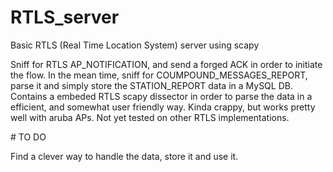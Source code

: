 # RTLS_server
Basic RTLS (Real Time Location System) server using scapy


Sniff for RTLS AP_NOTIFICATION, and send a forged ACK in order to initiate the flow.
In the mean time, sniff for COUMPOUND_MESSAGES_REPORT, parse it and simply store the STATION_REPORT data in a MySQL DB.
Contains a embeded RTLS scapy dissector in order to parse the data in a efficient, and somewhat user friendly way.
Kinda crappy, but works pretty well with aruba APs.
Not yet tested on other RTLS implementations.

# TO DO

Find a clever way to handle the data, store it and use it.
